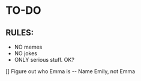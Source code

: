 # TO-DO

## RULES:
- NO memes
- NO jokes
- ONLY serious stuff. OK?

[\] Figure out who Emma is
-- Name Emily, not Emma